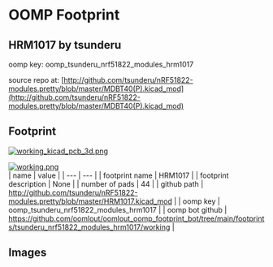 # OOMP Footprint  
## HRM1017  by tsunderu  
  
oomp key: oomp_tsunderu_nrf51822_modules_hrm1017  
  
source repo at: [http://github.com/tsunderu/nRF51822-modules.pretty/blob/master/MDBT40(P).kicad_mod](http://github.com/tsunderu/nRF51822-modules.pretty/blob/master/MDBT40(P).kicad_mod)  
## Footprint  
  
[![working_kicad_pcb_3d.png](working_kicad_pcb_3d_600.png)](working_kicad_pcb_3d.png)  
  
[![working.png](working_600.png)](working.png)  
| name | value | 
| --- | --- | 
| footprint name | HRM1017 | 
| footprint description | None | 
| number of pads | 44 | 
| github path | http://github.com/tsunderu/nRF51822-modules.pretty/blob/master/HRM1017.kicad_mod | 
| oomp key | oomp_tsunderu_nrf51822_modules_hrm1017 | 
| oomp bot github | https://github.com/oomlout/oomlout_oomp_footprint_bot/tree/main/footprints/tsunderu_nrf51822_modules_hrm1017/working | 
## Images  
